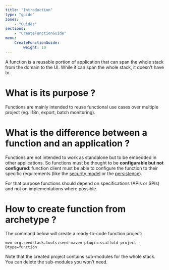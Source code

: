 ```yaml
---
title: "Introduction"
type: "guide"
zones:
    - "Guides"
sections:
    - "CreateFunctionGuide"
menu:
    CreateFunctionGuide:
        weight: 10
---
```


A function is a reusable portion of application that can span the whole stack from the domain to the UI. While it can
span the whole stack, it doesn't have to.

# What is its purpose ?

Functions are mainly intended to reuse functional use cases over multiple project (eg. i18n, export, batch monitoring).

# What is the difference between a function and an application ?

Functions are not intended to work as standalone but to be embedded in other applications. So functions must be 
thought to be **configurable but not configured**: function client must be able to configure the function to their
specific requirements (like the [security model](security) or the [persistence](persistence)).

For that purpose functions should depend on specifications (APIs or SPIs) and not on implementations where possible.
 
# How to create function from archetype ?

The command below will create a ready-to-code function project: 

    mvn org.seedstack.tools:seed-maven-plugin:scaffold-project -Dtype=function
    
Note that the created project contains sub-modules for the whole stack. You can delete the sub-modules you won't need.       
